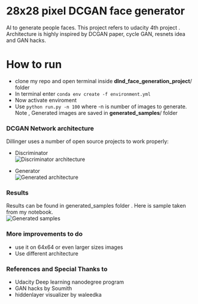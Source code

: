 <h1 class="code-line" data-line-start=0 data-line-end=1 ><a id="28x28_pixel_DCGAN_face_generator_0"></a>28x28 pixel DCGAN face generator</h1>
<p class="has-line-data" data-line-start="3" data-line-end="4">AI to generate people faces. This project refers to udacity 4th project . Architecture is highly inspired by DCGAN paper, cycle GAN, resnets idea and GAN hacks.</p>
<h1 class="code-line" data-line-start=5 data-line-end=6 ><a id="How_to_run_5"></a>How to run</h1>
<ul>
<li class="has-line-data" data-line-start="6" data-line-end="7">clone my repo and open terminal inside <strong>dlnd_face_generation_project</strong>/ folder</li>
<li class="has-line-data" data-line-start="7" data-line-end="8">In terminal enter <code>conda env create -f environment.yml</code></li>
<li class="has-line-data" data-line-start="8" data-line-end="9">Now activate enviroment</li>
<li class="has-line-data" data-line-start="9" data-line-end="12">Use <code>python run.py -n 100</code> where -n is number of images to generate.<br>
Note , Generated images are saved in  <strong>generated_samples</strong>/ folder</li>
</ul>
<h3 class="code-line" data-line-start=12 data-line-end=13 ><a id="DCGAN_Network_architecture_12"></a>DCGAN Network architecture</h3>
<p class="has-line-data" data-line-start="14" data-line-end="15">Dillinger uses a number of open source projects to work properly:</p>
<ul>
<li class="has-line-data" data-line-start="17" data-line-end="20">
<p class="has-line-data" data-line-start="17" data-line-end="19">Discriminator<br>
<img src="'assets/discriminator.png'" alt="Discriminator architecture"></p>
</li>
<li class="has-line-data" data-line-start="20" data-line-end="23">
<p class="has-line-data" data-line-start="20" data-line-end="22">Generator<br>
<img src="'assets/generator.png'" alt="Generated architecture"></p>
</li>
</ul>
<h3 class="code-line" data-line-start=23 data-line-end=24 ><a id="Results_23"></a>Results</h3>
<p class="has-line-data" data-line-start="24" data-line-end="26">Results can be found in generated_samples folder . Here is sample taken from my notebook.<br>
<img src="'assets/screenshot.png'" alt="Generated samples"></p>
<h3 class="code-line" data-line-start=27 data-line-end=28 ><a id="More_improvements_to_do_27"></a>More improvements to do</h3>
<ul>
<li class="has-line-data" data-line-start="28" data-line-end="29">use it on 64x64 or even larger sizes images</li>
<li class="has-line-data" data-line-start="29" data-line-end="31">Use different architecture</li>
</ul>
<h3 class="code-line" data-line-start=31 data-line-end=32 ><a id="References_and_Special_Thanks_to_31"></a>References and Special Thanks to</h3>
<ul>
<li class="has-line-data" data-line-start="32" data-line-end="33">Udacity Deep learning nanodegree program</li>
<li class="has-line-data" data-line-start="33" data-line-end="34">GAN hacks by Soumith</li>
<li class="has-line-data" data-line-start="34" data-line-end="35">hiddenlayer visualizer by waleedka</li>
</ul>
